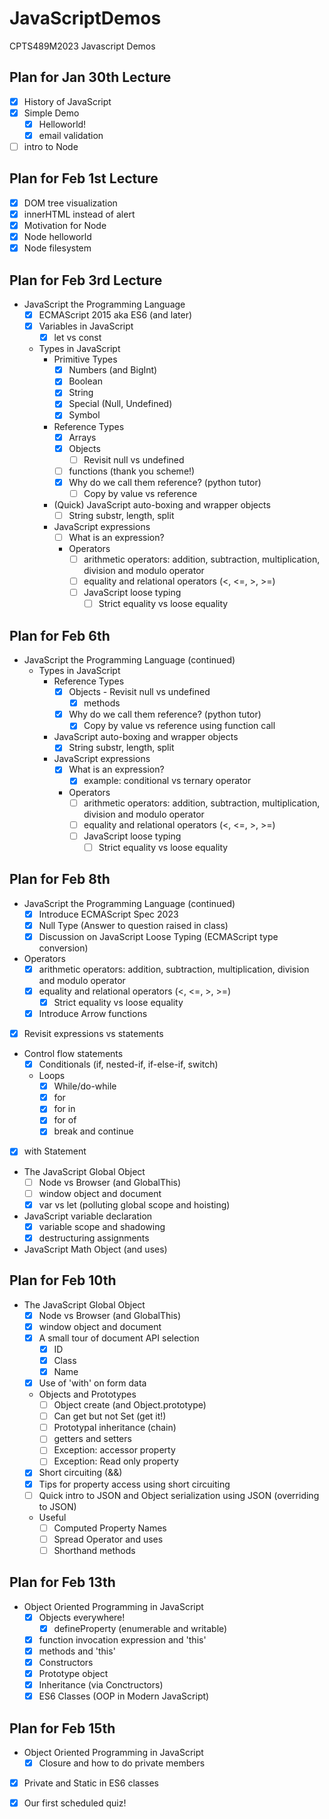 # JavaScriptDemos
CPTS489M2023 Javascript Demos

## Plan for Jan 30th Lecture
- [x] History of JavaScript
- [x] Simple Demo
    - [x] Helloworld!
    - [x] email validation
- [ ] intro to Node

## Plan for Feb 1st Lecture
- [x] DOM tree visualization
- [x] innerHTML instead of alert
- [x] Motivation for Node
- [x] Node helloworld
- [x] Node filesystem

## Plan for Feb 3rd Lecture
- JavaScript the Programming Language
    - [x] ECMAScript 2015 aka ES6 (and later)
    - [x] Variables in JavaScript
        - [x] let vs const
    - Types in JavaScript
        - Primitive Types
            - [x] Numbers (and BigInt)
            - [x] Boolean
            - [x] String
            - [x] Special (Null, Undefined)
            - [x] Symbol
        - Reference Types
            - [x] Arrays
            - [x] Objects
                - [ ] Revisit null vs undefined
            - [ ] functions (thank you scheme!)
            - [x] Why do we call them reference? (python tutor)
                -  [ ] Copy by value vs reference
        - (Quick) JavaScript auto-boxing and wrapper objects
            - [ ] String substr, length, split
        - JavaScript expressions
            - [ ] What is an expression?
            - Operators
                - [ ] arithmetic operators: addition, subtraction, multiplication, division and modulo operator
                - [ ] equality and relational operators (<, <=, >, >=)
                - [ ] JavaScript loose typing
                    - [ ] Strict equality vs loose equality

## Plan for Feb 6th
- JavaScript the Programming Language (continued)
    - Types in JavaScript
        - Reference Types
            - [x] Objects - Revisit null vs undefined
                - [x] methods
            - [x] Why do we call them reference? (python tutor)
                -  [x] Copy by value vs reference using function call
        - JavaScript auto-boxing and wrapper objects
            - [x] String substr, length, split
        - JavaScript expressions
            - [x] What is an expression?
                - [x] example: conditional vs ternary operator
            - Operators
                - [ ] arithmetic operators: addition, subtraction, multiplication, division and modulo operator
                - [ ] equality and relational operators (<, <=, >, >=)
                - [ ] JavaScript loose typing
                    - [ ] Strict equality vs loose equality

## Plan for Feb 8th
- JavaScript the Programming Language (continued)
    - [x] Introduce ECMAScript Spec 2023
    - [x] Null Type (Answer to question raised in class)
    - [x] Discussion on JavaScript Loose Typing (ECMAScript type conversion)
- Operators
    - [x] arithmetic operators: addition, subtraction, multiplication, division and modulo operator
    - [x] equality and relational operators (<, <=, >, >=)
        - [x] Strict equality vs loose equality
    - [x] Introduce Arrow functions
- [x] Revisit expressions vs statements
- Control flow statements
    - [x] Conditionals (if, nested-if, if-else-if, switch)
    - Loops
        - [x] While/do-while
        - [x] for
        - [x] for in
        - [x] for of
        - [x] break and continue
- [x] with Statement
- The JavaScript Global Object
    - [ ] Node vs Browser (and GlobalThis)
    - [ ] window object and document
    - [X] var vs let (polluting global scope and hoisting)
- JavaScript variable declaration 
    - [x] variable scope and shadowing
    - [x] destructuring assignments
- JavaScript Math Object (and uses)

## Plan for Feb 10th
- The JavaScript Global Object
    - [x] Node vs Browser (and GlobalThis)
    - [x] window object and document
    - [x] A small tour of document API selection
        - [x] ID
        - [x] Class
        - [x] Name
    - [x] Use of 'with' on form data
    - Objects and Prototypes
        - [ ] Object create (and Object.prototype)
        - [ ] Can get but not Set (get it!)
        - [ ] Prototypal inheritance (chain)
        - [ ] getters and setters
        - [ ] Exception: accessor property
        - [ ] Exception: Read only property
    - [x] Short circuiting (&&)
    - [x] Tips for property access using short circuiting
    - [ ] Quick intro to JSON and Object serialization using JSON (overriding to JSON)
    - Useful
        - [ ] Computed Property Names
        - [ ] Spread Operator and uses
        - [ ] Shorthand methods

## Plan for Feb 13th
- Object Oriented Programming in JavaScript
    - [x] Objects everywhere!
        - [x] defineProperty (enumerable and writable)
    - [x] function invocation expression and 'this'
    - [x] methods and 'this'
    - [x] Constructors
    - [x] Prototype object
    - [x] Inheritance (via Conctructors)
    - [x] ES6 Classes (OOP in Modern JavaScript)

## Plan for Feb 15th
- Object Oriented Programming in JavaScript
    - [x] Closure and how to do private members
- [x] Private and Static in ES6 classes
- [x] Our first scheduled quiz!


